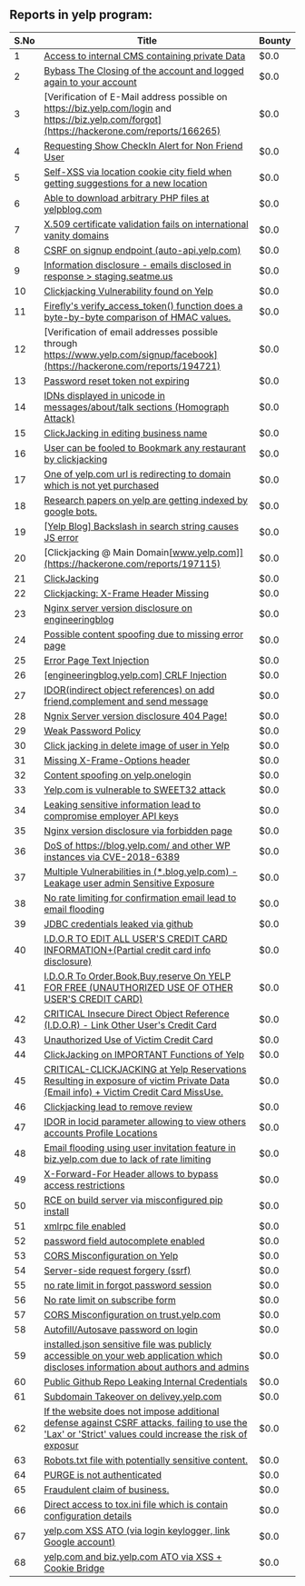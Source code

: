 ## Reports in yelp program:
| S.No | Title | Bounty |
| ---- | ----- | ------ |
| 1 | [Access to internal CMS containing private Data](https://hackerone.com/reports/100926) | $0.0 |
| 2 | [Bybass The Closing of the account and logged again to your account](https://hackerone.com/reports/167489) | $0.0 |
| 3 | [Verification of E-Mail address possible on https://biz.yelp.com/login and https://biz.yelp.com/forgot](https://hackerone.com/reports/166265) | $0.0 |
| 4 | [Requesting Show CheckIn Alert for Non Friend User](https://hackerone.com/reports/174882) | $0.0 |
| 5 | [Self-XSS via location cookie city field when getting suggestions for a new location](https://hackerone.com/reports/166709) | $0.0 |
| 6 | [Able to download arbitrary  PHP files at yelpblog.com](https://hackerone.com/reports/194351) | $0.0 |
| 7 | [X.509 certificate validation fails on international vanity domains](https://hackerone.com/reports/180538) | $0.0 |
| 8 | [CSRF on signup endpoint (auto-api.yelp.com)](https://hackerone.com/reports/178831) | $0.0 |
| 9 | [Information disclosure - emails disclosed in response > staging.seatme.us](https://hackerone.com/reports/49170) | $0.0 |
| 10 | [Clickjacking Vulnerability found on Yelp](https://hackerone.com/reports/214087) | $0.0 |
| 11 | [Firefly's verify_access_token() function does a byte-by-byte comparison of HMAC values.](https://hackerone.com/reports/240958) | $0.0 |
| 12 | [Verification of email addresses possible through https://www.yelp.com/signup/facebook](https://hackerone.com/reports/194721) | $0.0 |
| 13 | [Password reset token not expiring](https://hackerone.com/reports/170161) | $0.0 |
| 14 | [IDNs displayed in unicode in messages/about/talk sections (Homograph Attack)](https://hackerone.com/reports/172933) | $0.0 |
| 15 | [ClickJacking in editing business name](https://hackerone.com/reports/227837) | $0.0 |
| 16 | [User can be fooled to Bookmark any restaurant by clickjacking](https://hackerone.com/reports/228295) | $0.0 |
| 17 | [One of yelp.com url is redirecting to domain which is not yet purchased](https://hackerone.com/reports/207431) | $0.0 |
| 18 | [Research papers on yelp  are getting indexed by google bots.](https://hackerone.com/reports/207435) | $0.0 |
| 19 | [[Yelp Blog] Backslash in search string causes JS error](https://hackerone.com/reports/179732) | $0.0 |
| 20 | [Clickjacking @ Main Domain[www.yelp.com]](https://hackerone.com/reports/197115) | $0.0 |
| 21 | [ClickJacking ](https://hackerone.com/reports/179839) | $0.0 |
| 22 | [Clickjacking: X-Frame Header Missing](https://hackerone.com/reports/168358) | $0.0 |
| 23 | [Nginx server version disclosure on engineeringblog](https://hackerone.com/reports/180346) | $0.0 |
| 24 | [Possible content spoofing due to missing error page](https://hackerone.com/reports/179021) | $0.0 |
| 25 | [Error Page Text Injection](https://hackerone.com/reports/176042) | $0.0 |
| 26 | [[engineeringblog.yelp.com] CRLF Injection](https://hackerone.com/reports/66391) | $0.0 |
| 27 | [IDOR(indirect object references) on add friend,complement and send message ](https://hackerone.com/reports/166849) | $0.0 |
| 28 | [Ngnix Server version disclosure 404 Page!](https://hackerone.com/reports/167036) | $0.0 |
| 29 | [Weak Password Policy](https://hackerone.com/reports/237544) | $0.0 |
| 30 | [Click jacking in delete image of user in Yelp](https://hackerone.com/reports/201848) | $0.0 |
| 31 | [Missing X-Frame-Options header](https://hackerone.com/reports/49888) | $0.0 |
| 32 | [Content spoofing on yelp.onelogin](https://hackerone.com/reports/180559) | $0.0 |
| 33 | [Yelp.com is vulnerable to SWEET32 attack](https://hackerone.com/reports/199436) | $0.0 |
| 34 | [Leaking sensitive information lead to compromise employer API keys](https://hackerone.com/reports/273630) | $0.0 |
| 35 | [Nginx version disclosure via forbidden page](https://hackerone.com/reports/197880) | $0.0 |
| 36 | [DoS of https://blog.yelp.com/ and other WP instances via CVE-2018-6389](https://hackerone.com/reports/753491) | $0.0 |
| 37 | [Multiple Vulnerabilities in (*.blog.yelp.com) - Leakage user admin Sensitive Exposure](https://hackerone.com/reports/779656) | $0.0 |
| 38 | [No rate limiting for confirmation email lead to email flooding](https://hackerone.com/reports/774050) | $0.0 |
| 39 | [JDBC credentials leaked via github](https://hackerone.com/reports/935573) | $0.0 |
| 40 | [I.D.O.R TO EDIT ALL USER'S CREDIT CARD INFORMATION+(Partial credit card info disclosure)](https://hackerone.com/reports/361984) | $0.0 |
| 41 | [I.D.O.R To Order,Book,Buy,reserve On YELP FOR FREE (UNAUTHORIZED USE OF OTHER USER'S CREDIT CARD)](https://hackerone.com/reports/391092) | $0.0 |
| 42 | [CRITICAL Insecure Direct Object Reference (I.D.O.R) - Link Other User's Credit Card ](https://hackerone.com/reports/358143) | $0.0 |
| 43 | [Unauthorized Use of Victim Credit Card](https://hackerone.com/reports/391385) | $0.0 |
| 44 | [ClickJacking on IMPORTANT Functions of Yelp](https://hackerone.com/reports/305128) | $0.0 |
| 45 | [CRITICAL-CLICKJACKING at Yelp Reservations Resulting in exposure of victim Private Data (Email info) + Victim Credit Card MissUse. ](https://hackerone.com/reports/355859) | $0.0 |
| 46 | [Clickjacking lead to remove review](https://hackerone.com/reports/965141) | $0.0 |
| 47 | [IDOR in locid parameter allowing to view others accounts Profile Locations ](https://hackerone.com/reports/966949) | $0.0 |
| 48 | [Email flooding using user invitation feature in biz.yelp.com due to lack of rate limiting ](https://hackerone.com/reports/963368) | $0.0 |
| 49 | [X-Forward-For Header allows to bypass access restrictions](https://hackerone.com/reports/1011767) | $0.0 |
| 50 | [RCE on build server via misconfigured pip install](https://hackerone.com/reports/946409) | $0.0 |
| 51 | [xmlrpc file enabled](https://hackerone.com/reports/1575401) | $0.0 |
| 52 | [password field autocomplete enabled](https://hackerone.com/reports/1023773) | $0.0 |
| 53 | [CORS Misconfiguration on Yelp](https://hackerone.com/reports/1707616) | $0.0 |
| 54 | [Server-side request forgery  (ssrf)](https://hackerone.com/reports/1712240) | $0.0 |
| 55 | [no rate limit in forgot password session](https://hackerone.com/reports/1714970) | $0.0 |
| 56 | [No rate limit on subscribe form ](https://hackerone.com/reports/1708824) | $0.0 |
| 57 | [CORS Misconfiguration on trust.yelp.com](https://hackerone.com/reports/1716286) | $0.0 |
| 58 | [Autofill/Autosave password on login](https://hackerone.com/reports/1720621) | $0.0 |
| 59 | [installed.json sensitive file was publicly accessible on your web application which discloses information about authors and admins ](https://hackerone.com/reports/1586524) | $0.0 |
| 60 | [Public Github Repo Leaking Internal Credentials ](https://hackerone.com/reports/1763266) | $0.0 |
| 61 | [Subdomain Takeover on  delivey.yelp.com ](https://hackerone.com/reports/1715538) | $0.0 |
| 62 | [If the website does not impose additional defense against CSRF attacks, failing to use the 'Lax' or 'Strict' values could increase the risk of exposur](https://hackerone.com/reports/1707680) | $0.0 |
| 63 | [Robots.txt file with potentially sensitive content.](https://hackerone.com/reports/1724771) | $0.0 |
| 64 | [PURGE is not authenticated](https://hackerone.com/reports/629612) | $0.0 |
| 65 | [Fraudulent claim of business.](https://hackerone.com/reports/1422227) | $0.0 |
| 66 | [Direct access to tox.ini file which is contain configuration details](https://hackerone.com/reports/1824865) | $0.0 |
| 67 | [yelp.com XSS ATO (via login keylogger, link Google account)](https://hackerone.com/reports/2010530) | $0.0 |
| 68 | [yelp.com and biz.yelp.com ATO via XSS + Cookie Bridge](https://hackerone.com/reports/2089042) | $0.0 |